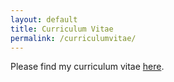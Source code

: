 ```yaml
---
layout: default
title: Curriculum Vitae
permalink: /curriculumvitae/
---
```


Please find my curriculum vitae <a href="/assets/pdf/CV.pdf">here</a>.

